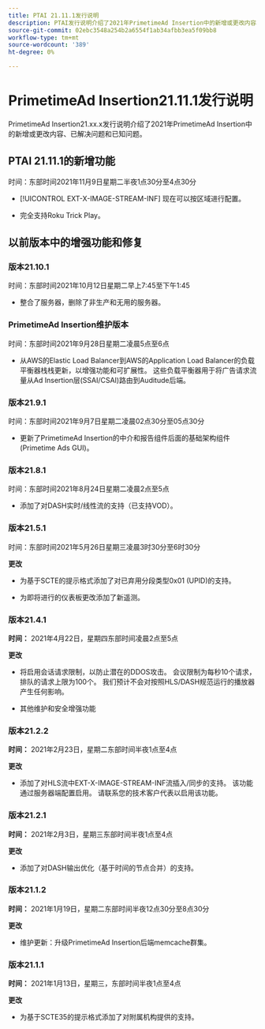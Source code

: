 ```yaml
---
title: PTAI 21.11.1发行说明
description: PTAI发行说明介绍了2021年PrimetimeAd Insertion中的新增或更改内容、已解决问题和已知问题。
source-git-commit: 02ebc3548a254b2a6554f1ab34afbb3ea5f09bb8
workflow-type: tm+mt
source-wordcount: '389'
ht-degree: 0%

---
```


# PrimetimeAd Insertion21.11.1发行说明

PrimetimeAd Insertion21.xx.x发行说明介绍了2021年PrimetimeAd Insertion中的新增或更改内容、已解决问题和已知问题。

## PTAI 21.11.1的新增功能

时间：东部时间2021年11月9日星期二半夜1点30分至4点30分

* [!UICONTROL EXT-X-IMAGE-STREAM-INF] 现在可以按区域进行配置。

* 完全支持Roku Trick Play。

## 以前版本中的增强功能和修复

### 版本21.10.1

时间：东部时间2021年10月12日星期二早上7:45至下午1:45

* 整合了服务器，删除了非生产和无用的服务器。

### PrimetimeAd Insertion维护版本

时间：东部时间2021年9月28日星期二凌晨5点至6点

* 从AWS的Elastic Load Balancer到AWS的Application Load Balancer的负载平衡器栈栈更新，以增强功能和可扩展性。 这些负载平衡器用于将广告请求流量从Ad Insertion层(SSAI/CSAI)路由到Auditude后端。

### 版本21.9.1

时间：东部时间2021年9月7日星期二凌晨02点30分至05点30分

* 更新了PrimetimeAd Insertion的中介和报告组件后面的基础架构组件(Primetime Ads GUI)。

### 版本21.8.1

时间：东部时间2021年8月24日星期二凌晨2点至5点

* 添加了对DASH实时/线性流的支持（已支持VOD）。

### 版本21.5.1

时间：东部时间2021年5月26日星期三凌晨3时30分至6时30分

**更改**

* 为基于SCTE的提示格式添加了对已弃用分段类型0x01 (UPID)的支持。

* 为即将进行的仪表板更改添加了新遥测。

### 版本21.4.1

**时间：** 2021年4月22日，星期四东部时间凌晨2点至5点

**更改**

* 将启用会话请求限制，以防止潜在的DDOS攻击。 会议限制为每秒10个请求，排队的请求上限为100个。 我们预计不会对按照HLS/DASH规范运行的播放器产生任何影响。

* 其他维护和安全增强功能

### 版本21.2.2

**时间：** 2021年2月23日，星期二东部时间半夜1点至4点

**更改**

* 添加了对HLS流中EXT-X-IMAGE-STREAM-INF流插入/同步的支持。 该功能通过服务器端配置启用。 请联系您的技术客户代表以启用该功能。

### 版本21.2.1

**时间：** 2021年2月3日，星期三东部时间半夜1点至4点

**更改**

* 添加了对DASH输出优化（基于时间的节点合并）的支持。

### 版本21.1.2

**时间：** 2021年1月19日，星期二东部时间半夜12点30分至8点30分

**更改**

* 维护更新：升级PrimetimeAd Insertion后端memcache群集。

### 版本21.1.1

**时间：** 2021年1月13日，星期三，东部时间半夜1点至4点

**更改**

* 为基于SCTE35的提示格式添加了对附属机构提供的支持。

